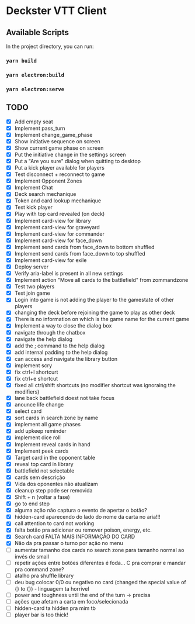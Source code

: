 # Deckster VTT Client

## Available Scripts

In the project directory, you can run:

### `yarn build`

### `yarn electron:build`

### `yarn electron:serve`


## TODO

- [x] Add empty seat
- [x] Implement pass_turn
- [x] Implement change_game_phase
- [x] Show initiative sequence on screen
- [x] Show current game phase on screen
- [x] Put the initiative change in the settings screen
- [x] Put a "Are you sure" dialog when quitting to desktop
- [x] Put a kick player available for players
- [x] Test disconnect + reconnect to game
- [x] Implement Opponent Zones
- [x] Implement Chat
- [x] Deck search mechanique
- [x] Token and card lookup mechanique
- [x] Test kick player
- [x] Play with top card revealed (on deck)
- [x] Implement card-view for library
- [x] Implement card-view for graveyard
- [x] Implement card-view for commander
- [x] Implement card-view for face_down 
- [x] Implement send cards from face_down to bottom shuffled
- [x] Implement send cards from face_down to top shuffled
- [x] Implement card-view for exile
- [x] Deploy server
- [x] Verify aria-label is present in all new settings
- [x] Implement action "Move all cards to the battlefield" from zommandzone
- [x] Test two players
- [x] Test join game
- [x] Login into game is not adding the player to the gamestate of other players
- [x] changing the deck before rejoining the game to play as other deck
- [x] There is no information on which is the game name for the current game
- [x] Implement a way to close the dialog box
- [x] navigate through the chatbox
- [x] navigate the help dialog
- [x] add the ; command to the help dialog
- [x] add internal padding to the help dialog
- [x] can access and navigate the library button
- [x] implement scry
- [x] fix ctrl+l shortcurt
- [x] fix ctrl+e shortcut
- [x] fixed all ctrl/shift shortcuts (no modifier shortcut was ignoraing the modifiers)
- [x] lane back battlefield doest not take focus
- [x] anounce life change
- [x] select card
- [x] sort cards in search zone by name
- [x] implement all game phases
- [x] add upkeep reminder
- [x] implement dice roll
- [x] Implement reveal cards in hand
- [x] Implement peek cards
- [x] Target card in the opponent table
- [x] reveal top card in library
- [x] battlefield not selectable
- [x] cards sem descrição
- [x] Vida dos oponentes não atualizam
- [x] cleanup step pode ser removida
- [x] Shift + n (voltar a fase)
- [x] go to end step
- [x] alguma ação não captura o evento de apertar o botão?
- [x] hidden-card aparecendo do lado do nome da carta no aria!!!
- [x] call attention to card not working
- [x] falta botão pra adicionar ou remover poison, energy, etc.
- [x] Search card FALTA MAIS INFORMAÇÃO DO CARD
- [x] Não da pra passar o turno por ação no menu
- [ ] aumentar tamanho dos cards no search zone para tamanho normal ao invés de small
- [ ] repetir ações entre botões diferentes é foda... C pra comprar e mandar pra command zone?
- [ ] atalho pra shuffle library
- [ ] deu bug colocar 0/0 ou negativo no card (changed the special value of {} to {}) - linguagem ta horrivel
- [ ] power and toughness until the end of the turn -> precisa
- [ ] ações que afetam a carta em foco/selecionada
- [ ] hidden-card ta hidden pra mim tb
- [ ] player bar is too thick!
